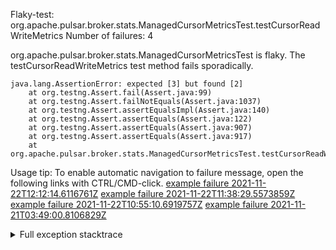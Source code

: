         
Flaky-test: org.apache.pulsar.broker.stats.ManagedCursorMetricsTest.testCursorReadWriteMetrics
Number of failures: 4

org.apache.pulsar.broker.stats.ManagedCursorMetricsTest is flaky. The testCursorReadWriteMetrics test method fails sporadically.

```
java.lang.AssertionError: expected [3] but found [2]
	at org.testng.Assert.fail(Assert.java:99)
	at org.testng.Assert.failNotEquals(Assert.java:1037)
	at org.testng.Assert.assertEqualsImpl(Assert.java:140)
	at org.testng.Assert.assertEquals(Assert.java:122)
	at org.testng.Assert.assertEquals(Assert.java:907)
	at org.testng.Assert.assertEquals(Assert.java:917)
	at org.apache.pulsar.broker.stats.ManagedCursorMetricsTest.testCursorReadWriteMetrics(ManagedCursorMetricsTest.java:143)
```

Usage tip: To enable automatic navigation to failure message, open the following links with CTRL/CMD-click.
[example failure 2021-11-22T12:12:14.6116761Z](https://github.com/apache/pulsar/runs/4286190786?check_suite_focus=true?check_suite_focus=true#step:9:465)
[example failure 2021-11-22T11:38:29.5573859Z](https://github.com/apache/pulsar/runs/4285858767?check_suite_focus=true?check_suite_focus=true#step:9:465)
[example failure 2021-11-22T10:55:10.6919757Z](https://github.com/apache/pulsar/runs/4285386039?check_suite_focus=true?check_suite_focus=true#step:9:465)
[example failure 2021-11-21T03:49:00.8106829Z](https://github.com/apache/pulsar/runs/4276528367?check_suite_focus=true?check_suite_focus=true#step:9:465)


<details>
<summary>Full exception stacktrace</summary>
<code><pre>
java.lang.AssertionError: expected [3] but found [2]
	at org.testng.Assert.fail(Assert.java:99)
	at org.testng.Assert.failNotEquals(Assert.java:1037)
	at org.testng.Assert.assertEqualsImpl(Assert.java:140)
	at org.testng.Assert.assertEquals(Assert.java:122)
	at org.testng.Assert.assertEquals(Assert.java:907)
	at org.testng.Assert.assertEquals(Assert.java:917)
	at org.apache.pulsar.broker.stats.ManagedCursorMetricsTest.testCursorReadWriteMetrics(ManagedCursorMetricsTest.java:143)
	at java.base/jdk.internal.reflect.NativeMethodAccessorImpl.invoke0(Native Method)
	at java.base/jdk.internal.reflect.NativeMethodAccessorImpl.invoke(NativeMethodAccessorImpl.java:62)
	at java.base/jdk.internal.reflect.DelegatingMethodAccessorImpl.invoke(DelegatingMethodAccessorImpl.java:43)
	at java.base/java.lang.reflect.Method.invoke(Method.java:566)
	at org.testng.internal.MethodInvocationHelper.invokeMethod(MethodInvocationHelper.java:132)
	at org.testng.internal.InvokeMethodRunnable.runOne(InvokeMethodRunnable.java:45)
	at org.testng.internal.InvokeMethodRunnable.call(InvokeMethodRunnable.java:73)
	at org.testng.internal.InvokeMethodRunnable.call(InvokeMethodRunnable.java:11)
	at java.base/java.util.concurrent.FutureTask.run(FutureTask.java:264)
	at java.base/java.util.concurrent.ThreadPoolExecutor.runWorker(ThreadPoolExecutor.java:1128)
	at java.base/java.util.concurrent.ThreadPoolExecutor$Worker.run(ThreadPoolExecutor.java:628)
	at java.base/java.lang.Thread.run(Thread.java:829)

</pre></code>
</details>


